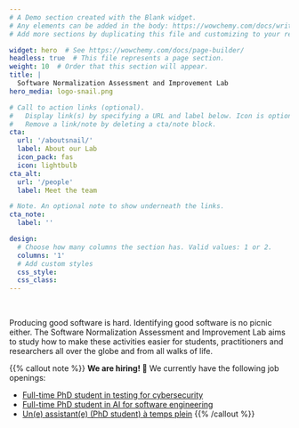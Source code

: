 ```yaml
---
# A Demo section created with the Blank widget.
# Any elements can be added in the body: https://wowchemy.com/docs/writing-markdown-latex/
# Add more sections by duplicating this file and customizing to your requirements.

widget: hero  # See https://wowchemy.com/docs/page-builder/
headless: true  # This file represents a page section.
weight: 10  # Order that this section will appear.
title: |
  Software Normalization Assessment and Improvement Lab
hero_media: logo-snail.png

# Call to action links (optional).
#   Display link(s) by specifying a URL and label below. Icon is optional for `cta`.
#   Remove a link/note by deleting a cta/note block.
cta:
  url: '/aboutsnail/'
  label: About our Lab
  icon_pack: fas
  icon: lightbulb
cta_alt:
  url: '/people'
  label: Meet the team

# Note. An optional note to show underneath the links.
cta_note:
  label: ''

design:
  # Choose how many columns the section has. Valid values: 1 or 2.
  columns: '1'
  # Add custom styles
  css_style:
  css_class:
---
```


<br/>

Producing good software is hard. Identifying good software is no picnic either. The Software Normalization Assessment and Improvement Lab aims to study how to make these activities easier for students, practitioners and researchers all over the globe and from all walks of life.

{{% callout note %}}
**We are hiring! :tada:** We currently have the following job openings:
- [Full-time PhD student in testing for cybersecurity](https://academicpositions.com/ad/university-namur/2022/full-time-phd-student-in-testing-for-cybersecurity-cyberexcellence-project/175050)
- [Full-time PhD student in AI for software engineering](https://academicpositions.com/ad/university-namur/2022/full-time-phd-student-in-ai-for-software-engineering-ariac-project/176214)
- [Un(e) assistant(e) (PhD student) à temps plein](https://jobs.unamur.be/emploi.2022-02-28.5308706801)
{{% /callout %}}
